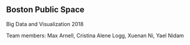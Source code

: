 ## Boston Public Space

Big Data and Visualization 2018

Team members:
Max Arnell, Cristina Alene Logg, Xuenan Ni, Yael Nidam
